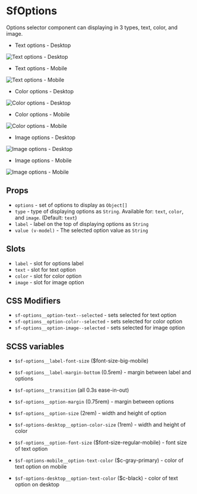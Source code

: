 # SfOptions

Options selector component can displaying in 3 types, text, color, and image.

- Text options - Desktop

![Text options - Desktop](https://user-images.githubusercontent.com/6861191/56865856-e7043b00-69fc-11e9-9c0a-f19e06336e46.png "Text options - Desktop")

- Text options - Mobile

![Text options - Mobile](https://user-images.githubusercontent.com/6861191/56865870-013e1900-69fd-11e9-9f94-ea3a35d3ddc5.png "Text options - Mobile")

- Color options - Desktop

![Color options - Desktop](https://user-images.githubusercontent.com/6861191/56865874-131fbc00-69fd-11e9-9dca-ed2782eaf1ba.png "Color options - Desktop")

- Color options - Mobile

![Color options - Mobile](https://user-images.githubusercontent.com/6861191/56865879-292d7c80-69fd-11e9-81b6-2adac3f69b1a.png "Color options - Mobile")

- Image options - Desktop

![Image options - Desktop](https://user-images.githubusercontent.com/6861191/56865881-32b6e480-69fd-11e9-8dc0-bc91682d55a3.png "Image options - Desktop")

- Image options - Mobile

![Image options - Mobile](https://user-images.githubusercontent.com/6861191/56865883-3c404c80-69fd-11e9-808d-4f6fd4fe4e9a.png "Image options - Mobile")

## Props
- `options` - set of options to display as `Object[]`
- `type` - type of displaying options as `String`. Available for: `text`, `color`, and `image`. (Default: `text`)
- `label` - label on the top of displaying options as `String`
- `value (v-model)` - The selected option value as `String`

## Slots
- `label` - slot for options label
- `text` - slot for text option
- `color` - slot for color option
- `image` - slot for image option

## CSS Modifiers

- `sf-options__option-text--selected` - sets selected for text option
- `sf-options__option-color--selected` - sets selected for color option
- `sf-options__option-image--selected` - sets selected for image option

## SCSS variables

- `$sf-options__label-font-size` ($font-size-big-mobile)
- `$sf-options__label-margin-bottom` (0.5rem) - margin between label and options

- `$sf-options__transition` (all 0.3s ease-in-out)
- `$sf-options__option-margin` (0.75rem) - margin between options

- `$sf-options__option-size` (2rem) - width and height of option
- `$sf-options-desktop__option-color-size` (1rem) - width and height of color 

- `$sf-options__option-font-size` ($font-size-regular-mobile) - font size of text option
- `$sf-options-mobile__option-text-color` ($c-gray-primary) - color of text option on mobile
- `$sf-options-desktop__option-text-color` ($c-black) - color of text option on desktop
